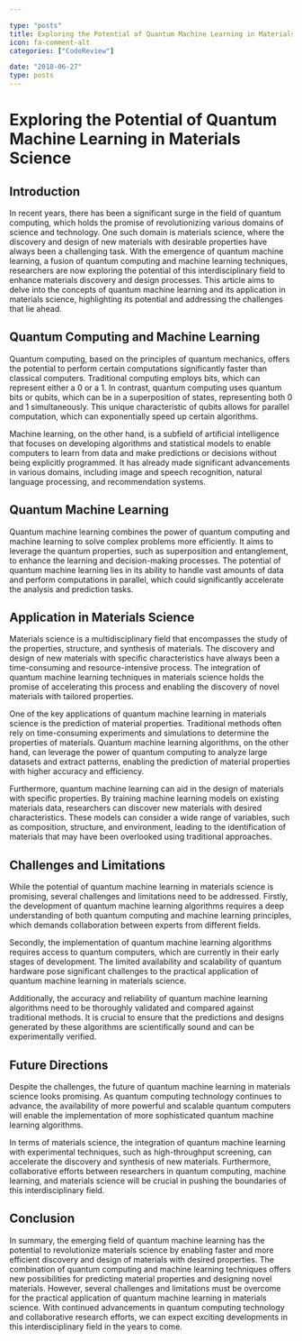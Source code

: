```yaml
---

type: "posts"
title: Exploring the Potential of Quantum Machine Learning in Materials Science
icon: fa-comment-alt
categories: ["CodeReview"]

date: "2018-06-27"
type: posts
---
```





# Exploring the Potential of Quantum Machine Learning in Materials Science

## Introduction

In recent years, there has been a significant surge in the field of quantum computing, which holds the promise of revolutionizing various domains of science and technology. One such domain is materials science, where the discovery and design of new materials with desirable properties have always been a challenging task. With the emergence of quantum machine learning, a fusion of quantum computing and machine learning techniques, researchers are now exploring the potential of this interdisciplinary field to enhance materials discovery and design processes. This article aims to delve into the concepts of quantum machine learning and its application in materials science, highlighting its potential and addressing the challenges that lie ahead.

## Quantum Computing and Machine Learning

Quantum computing, based on the principles of quantum mechanics, offers the potential to perform certain computations significantly faster than classical computers. Traditional computing employs bits, which can represent either a 0 or a 1. In contrast, quantum computing uses quantum bits or qubits, which can be in a superposition of states, representing both 0 and 1 simultaneously. This unique characteristic of qubits allows for parallel computation, which can exponentially speed up certain algorithms.

Machine learning, on the other hand, is a subfield of artificial intelligence that focuses on developing algorithms and statistical models to enable computers to learn from data and make predictions or decisions without being explicitly programmed. It has already made significant advancements in various domains, including image and speech recognition, natural language processing, and recommendation systems.

## Quantum Machine Learning

Quantum machine learning combines the power of quantum computing and machine learning to solve complex problems more efficiently. It aims to leverage the quantum properties, such as superposition and entanglement, to enhance the learning and decision-making processes. The potential of quantum machine learning lies in its ability to handle vast amounts of data and perform computations in parallel, which could significantly accelerate the analysis and prediction tasks.

## Application in Materials Science

Materials science is a multidisciplinary field that encompasses the study of the properties, structure, and synthesis of materials. The discovery and design of new materials with specific characteristics have always been a time-consuming and resource-intensive process. The integration of quantum machine learning techniques in materials science holds the promise of accelerating this process and enabling the discovery of novel materials with tailored properties.

One of the key applications of quantum machine learning in materials science is the prediction of material properties. Traditional methods often rely on time-consuming experiments and simulations to determine the properties of materials. Quantum machine learning algorithms, on the other hand, can leverage the power of quantum computing to analyze large datasets and extract patterns, enabling the prediction of material properties with higher accuracy and efficiency.

Furthermore, quantum machine learning can aid in the design of materials with specific properties. By training machine learning models on existing materials data, researchers can discover new materials with desired characteristics. These models can consider a wide range of variables, such as composition, structure, and environment, leading to the identification of materials that may have been overlooked using traditional approaches.

## Challenges and Limitations

While the potential of quantum machine learning in materials science is promising, several challenges and limitations need to be addressed. Firstly, the development of quantum machine learning algorithms requires a deep understanding of both quantum computing and machine learning principles, which demands collaboration between experts from different fields.

Secondly, the implementation of quantum machine learning algorithms requires access to quantum computers, which are currently in their early stages of development. The limited availability and scalability of quantum hardware pose significant challenges to the practical application of quantum machine learning in materials science.

Additionally, the accuracy and reliability of quantum machine learning algorithms need to be thoroughly validated and compared against traditional methods. It is crucial to ensure that the predictions and designs generated by these algorithms are scientifically sound and can be experimentally verified.

## Future Directions

Despite the challenges, the future of quantum machine learning in materials science looks promising. As quantum computing technology continues to advance, the availability of more powerful and scalable quantum computers will enable the implementation of more sophisticated quantum machine learning algorithms.

In terms of materials science, the integration of quantum machine learning with experimental techniques, such as high-throughput screening, can accelerate the discovery and synthesis of new materials. Furthermore, collaborative efforts between researchers in quantum computing, machine learning, and materials science will be crucial in pushing the boundaries of this interdisciplinary field.

## Conclusion

In summary, the emerging field of quantum machine learning has the potential to revolutionize materials science by enabling faster and more efficient discovery and design of materials with desired properties. The combination of quantum computing and machine learning techniques offers new possibilities for predicting material properties and designing novel materials. However, several challenges and limitations must be overcome for the practical application of quantum machine learning in materials science. With continued advancements in quantum computing technology and collaborative research efforts, we can expect exciting developments in this interdisciplinary field in the years to come.